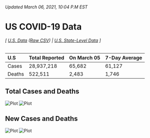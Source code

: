 ###### Updated March 06, 2021, 10:04 P.M EST
# US COVID-19 Data 
###### [ [U.S. Data](us.csv) ([Raw CSV](https://raw.githubusercontent.com/drebrb/covid-19-data/master/us.csv)) | [U.S. State-Level Data](states) ]
| U.S    | Total Reported   | On March 05   | 7-Day Average   |
|:-------|:-----------------|:--------------|:----------------|
| Cases  | 28,937,218       | 65,682        | 61,127          |
| Deaths | 522,511          | 2,483         | 1,746           |
## Total Cases and Deaths
![Plot](https://github.com/drebrb/covid-19-data/blob/master/plots/US_Total_COVID-19_Cases.png)
![Plot](https://github.com/drebrb/covid-19-data/blob/master/plots/US_Total_COVID-19_Deaths.png)
## New Cases and Deaths
![Plot](https://github.com/drebrb/covid-19-data/blob/master/plots/US_New_COVID-19_Cases.png)
![Plot](https://github.com/drebrb/covid-19-data/blob/master/plots/US_New_COVID-19_Deaths.png)